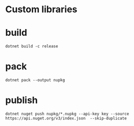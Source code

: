 # Custom libraries

# build
`dotnet build -c release`

# pack
`dotnet pack --output nupkg`

# publish
`dotnet nuget push nupkg/*.nupkg --api-key key --source https://api.nuget.org/v3/index.json  --skip-duplicate`